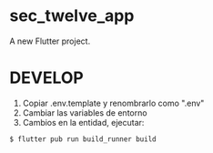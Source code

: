 # sec_twelve_app

A new Flutter project.
# DEVELOP

1. Copiar .env.template y renombrarlo como ".env"
2. Cambiar las variables de entorno
3. Cambios en la entidad, ejecutar:
```
$ flutter pub run build_runner build
```